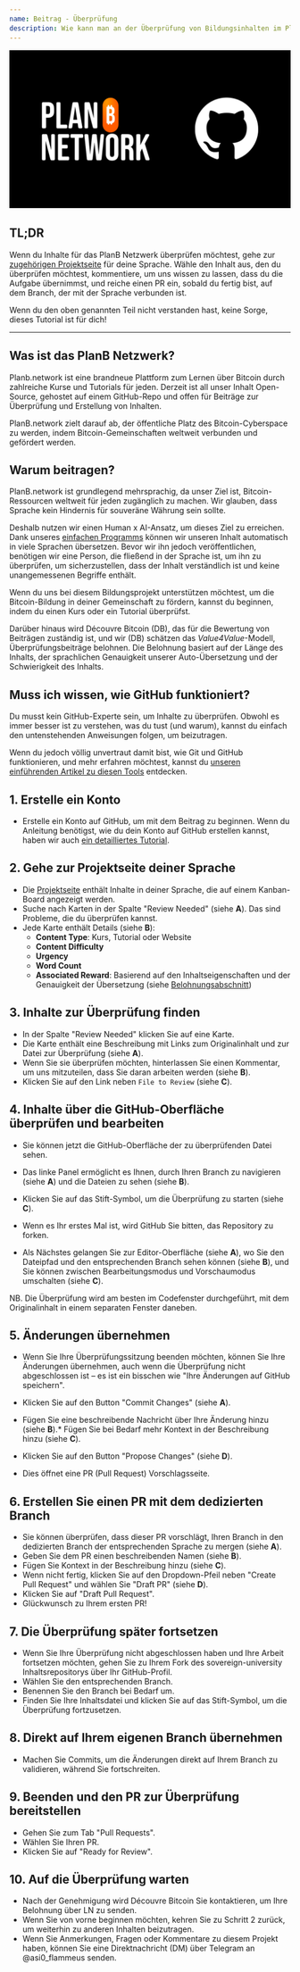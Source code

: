 ```yaml
---
name: Beitrag - Überprüfung
description: Wie kann man an der Überprüfung von Bildungsinhalten im PlanB Netzwerk teilnehmen?
---
```

![github](assets/cover.webp)

## TL;DR
Wenn du Inhalte für das PlanB Netzwerk überprüfen möchtest, gehe zur [zugehörigen Projektseite](https://github.com/PlanB-Network/bitcoin-educational-content/projects?query=is%3Aopen) für deine Sprache. Wähle den Inhalt aus, den du überprüfen möchtest, kommentiere, um uns wissen zu lassen, dass du die Aufgabe übernimmst, und reiche einen PR ein, sobald du fertig bist, auf dem Branch, der mit der Sprache verbunden ist.

Wenn du den oben genannten Teil nicht verstanden hast, keine Sorge, dieses Tutorial ist für dich!

---

## Was ist das PlanB Netzwerk?

Planb.network ist eine brandneue Plattform zum Lernen über Bitcoin durch zahlreiche Kurse und Tutorials für jeden. Derzeit ist all unser Inhalt Open-Source, gehostet auf einem GitHub-Repo und offen für Beiträge zur Überprüfung und Erstellung von Inhalten.

PlanB.network zielt darauf ab, der öffentliche Platz des Bitcoin-Cyberspace zu werden, indem Bitcoin-Gemeinschaften weltweit verbunden und gefördert werden.

## Warum beitragen?

PlanB.network ist grundlegend mehrsprachig, da unser Ziel ist, Bitcoin-Ressourcen weltweit für jeden zugänglich zu machen. Wir glauben, dass Sprache kein Hindernis für souveräne Währung sein sollte.

Deshalb nutzen wir einen Human x AI-Ansatz, um dieses Ziel zu erreichen. Dank unseres [einfachen Programms](https://github.com/Asi0Flammeus/LLM-Translator) können wir unseren Inhalt automatisch in viele Sprachen übersetzen. Bevor wir ihn jedoch veröffentlichen, benötigen wir eine Person, die fließend in der Sprache ist, um ihn zu überprüfen, um sicherzustellen, dass der Inhalt verständlich ist und keine unangemessenen Begriffe enthält.

Wenn du uns bei diesem Bildungsprojekt unterstützen möchtest, um die Bitcoin-Bildung in deiner Gemeinschaft zu fördern, kannst du beginnen, indem du einen Kurs oder ein Tutorial überprüfst.

Darüber hinaus wird Découvre Bitcoin (DB), das für die Bewertung von Beiträgen zuständig ist, und wir (DB) schätzen das *Value4Value*-Modell, Überprüfungsbeiträge belohnen. Die Belohnung basiert auf der Länge des Inhalts, der sprachlichen Genauigkeit unserer Auto-Übersetzung und der Schwierigkeit des Inhalts.

## Muss ich wissen, wie GitHub funktioniert?

Du musst kein GitHub-Experte sein, um Inhalte zu überprüfen.
Obwohl es immer besser ist zu verstehen, was du tust (und warum), kannst du einfach den untenstehenden Anweisungen folgen, um beizutragen.

Wenn du jedoch völlig unvertraut damit bist, wie Git und GitHub funktionieren, und mehr erfahren möchtest, kannst du [unseren einführenden Artikel zu diesen Tools](https://planb.network/tutorials/others/basics-of-github) entdecken.

## 1. Erstelle ein Konto
* Erstelle ein Konto auf GitHub, um mit dem Beitrag zu beginnen. Wenn du Anleitung benötigst, wie du dein Konto auf GitHub erstellen kannst, haben wir auch [ein detailliertes Tutorial](https://planb.network/tutorials/others/create-github-account).
## **2. Gehe zur Projektseite deiner Sprache**
* Die [Projektseite](https://github.com/PlanB-Network/bitcoin-educational-content/projects?query=is%3Aopen) enthält Inhalte in deiner Sprache, die auf einem Kanban-Board angezeigt werden.
* Suche nach Karten in der Spalte "Review Needed" (siehe **A**). Das sind Probleme, die du überprüfen kannst.
* Jede Karte enthält Details (siehe **B**):
	- **Content Type**: Kurs, Tutorial oder Website
	- **Content Difficulty**
	- **Urgency**
	- **Word Count**
	- **Associated Reward**: Basierend auf den Inhaltseigenschaften und der Genauigkeit der Übersetzung (siehe [Belohnungsabschnitt](https://github.com/PlanB-Network/bitcoin-educational-content?tab=readme-ov-file#sat-reward))
## **3. Inhalte zur Überprüfung finden**
* In der Spalte "Review Needed" klicken Sie auf eine Karte.
* Die Karte enthält eine Beschreibung mit Links zum Originalinhalt und zur Datei zur Überprüfung (siehe **A**).
* Wenn Sie sie überprüfen möchten, hinterlassen Sie einen Kommentar, um uns mitzuteilen, dass Sie daran arbeiten werden (siehe **B**).
* Klicken Sie auf den Link neben `File to Review` (siehe **C**).

## **4. Inhalte über die GitHub-Oberfläche überprüfen und bearbeiten**
* Sie können jetzt die GitHub-Oberfläche der zu überprüfenden Datei sehen.
* Das linke Panel ermöglicht es Ihnen, durch Ihren Branch zu navigieren (siehe **A**) und die Dateien zu sehen (siehe **B**).
* Klicken Sie auf das Stift-Symbol, um die Überprüfung zu starten (siehe **C**).

* Wenn es Ihr erstes Mal ist, wird GitHub Sie bitten, das Repository zu forken.

* Als Nächstes gelangen Sie zur Editor-Oberfläche (siehe **A**), wo Sie den Dateipfad und den entsprechenden Branch sehen können (siehe **B**), und Sie können zwischen Bearbeitungsmodus und Vorschaumodus umschalten (siehe **C**).

NB. Die Überprüfung wird am besten im Codefenster durchgeführt, mit dem Originalinhalt in einem separaten Fenster daneben.

## **5. Änderungen übernehmen**

* Wenn Sie Ihre Überprüfungssitzung beenden möchten, können Sie Ihre Änderungen übernehmen, auch wenn die Überprüfung nicht abgeschlossen ist – es ist ein bisschen wie "Ihre Änderungen auf GitHub speichern".
* Klicken Sie auf den Button "Commit Changes" (siehe **A**).

* Fügen Sie eine beschreibende Nachricht über Ihre Änderung hinzu (siehe **B**).* Fügen Sie bei Bedarf mehr Kontext in der Beschreibung hinzu (siehe **C**).
* Klicken Sie auf den Button "Propose Changes" (siehe **D**).

* Dies öffnet eine PR (Pull Request) Vorschlagsseite.

## **6. Erstellen Sie einen PR mit dem dedizierten Branch**
* Sie können überprüfen, dass dieser PR vorschlägt, Ihren Branch in den dedizierten Branch der entsprechenden Sprache zu mergen (siehe **A**).
* Geben Sie dem PR einen beschreibenden Namen (siehe **B**).
* Fügen Sie Kontext in der Beschreibung hinzu (siehe **C**).
* Wenn nicht fertig, klicken Sie auf den Dropdown-Pfeil neben "Create Pull Request" und wählen Sie "Draft PR" (siehe **D**).
* Klicken Sie auf "Draft Pull Request".
* Glückwunsch zu Ihrem ersten PR!

## **7. Die Überprüfung später fortsetzen**
* Wenn Sie Ihre Überprüfung nicht abgeschlossen haben und Ihre Arbeit fortsetzen möchten, gehen Sie zu Ihrem Fork des sovereign-university Inhaltsrepositorys über Ihr GitHub-Profil.
* Wählen Sie den entsprechenden Branch.
* Benennen Sie den Branch bei Bedarf um.
* Finden Sie Ihre Inhaltsdatei und klicken Sie auf das Stift-Symbol, um die Überprüfung fortzusetzen.

## **8. Direkt auf Ihrem eigenen Branch übernehmen**
* Machen Sie Commits, um die Änderungen direkt auf Ihrem Branch zu validieren, während Sie fortschreiten.

## **9. Beenden und den PR zur Überprüfung bereitstellen**
* Gehen Sie zum Tab "Pull Requests".
* Wählen Sie Ihren PR.
* Klicken Sie auf "Ready for Review".

## 10. Auf die Überprüfung warten
* Nach der Genehmigung wird Découvre Bitcoin Sie kontaktieren, um Ihre Belohnung über LN zu senden.
* Wenn Sie von vorne beginnen möchten, kehren Sie zu Schritt 2 zurück, um weiterhin zu anderen Inhalten beizutragen.
* Wenn Sie Anmerkungen, Fragen oder Kommentare zu diesem Projekt haben, können Sie eine Direktnachricht (DM) über Telegram an @asi0_flammeus senden.
